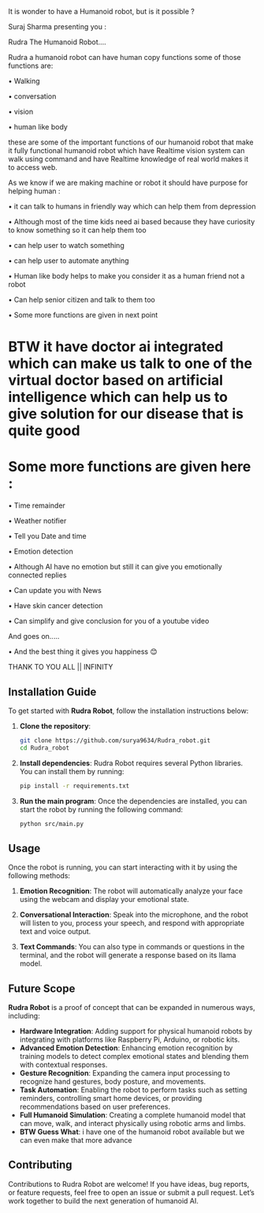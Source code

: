It is wonder to have a Humanoid robot, but is it possible ?

Suraj Sharma presenting you :

Rudra The Humanoid Robot....

Rudra a humanoid robot can have human copy functions some of those functions are:

• Walking

• conversation

• vision

• human like body 

these are some of the important functions of our humanoid robot that make it fully functional humanoid robot which have Realtime vision system can walk using command and have Realtime knowledge of real world makes it to access web.

As we know if we are making machine or robot it should have purpose for helping human :

• it can talk to humans in friendly way which can help them from depression 

• Although most of the time kids need ai based because they have curiosity to know something so it can help them too

• can help user to watch something

• can help user to automate anything

• Human like body helps to make you consider it as a human friend not a robot

• Can help senior citizen and talk to them too

• Some more functions are given in next point

# BTW it have doctor ai integrated which can make us talk to one of the virtual doctor based on artificial intelligence which can help us to give solution for our disease that is quite good

# Some more functions are given here :

• Time remainder 

• Weather notifier 

• Tell you Date and time

• Emotion detection

• Although AI have no emotion but still it can give you emotionally connected replies

• Can update you with News

• Have skin cancer detection 

• Can simplify and give conclusion for you of a youtube video

And goes on.....

• And the best thing it gives you happiness 😊


THANK TO YOU ALL || INFINITY

## Installation Guide

To get started with **Rudra Robot**, follow the installation instructions below:

1. **Clone the repository**:
    ```bash
    git clone https://github.com/surya9634/Rudra_robot.git
    cd Rudra_robot
    ```

2. **Install dependencies**:
    Rudra Robot requires several Python libraries. You can install them by running:
    ```bash
    pip install -r requirements.txt
    ```

3. **Run the main program**:
    Once the dependencies are installed, you can start the robot by running the following command:
    ```bash
    python src/main.py
    ```

## Usage

Once the robot is running, you can start interacting with it by using the following methods:

1. **Emotion Recognition**:
   The robot will automatically analyze your face using the webcam and display your emotional state.

2. **Conversational Interaction**:
   Speak into the microphone, and the robot will listen to you, process your speech, and respond with appropriate text and voice output.

3. **Text Commands**:
   You can also type in commands or questions in the terminal, and the robot will generate a response based on its llama model.

## Future Scope

**Rudra Robot** is a proof of concept that can be expanded in numerous ways, including:

- **Hardware Integration**: Adding support for physical humanoid robots by integrating with platforms like Raspberry Pi, Arduino, or robotic kits.
- **Advanced Emotion Detection**: Enhancing emotion recognition by training models to detect complex emotional states and blending them with contextual responses.
- **Gesture Recognition**: Expanding the camera input processing to recognize hand gestures, body posture, and movements.
- **Task Automation**: Enabling the robot to perform tasks such as setting reminders, controlling smart home devices, or providing recommendations based on user preferences.
- **Full Humanoid Simulation**: Creating a complete humanoid model that can move, walk, and interact physically using robotic arms and limbs.
- **BTW Guess What**: i have one of the humanoid robot available but we can even make that more advance

## Contributing

Contributions to Rudra Robot are welcome! If you have ideas, bug reports, or feature requests, feel free to open an issue or submit a pull request. Let’s work together to build the next generation of humanoid AI.
